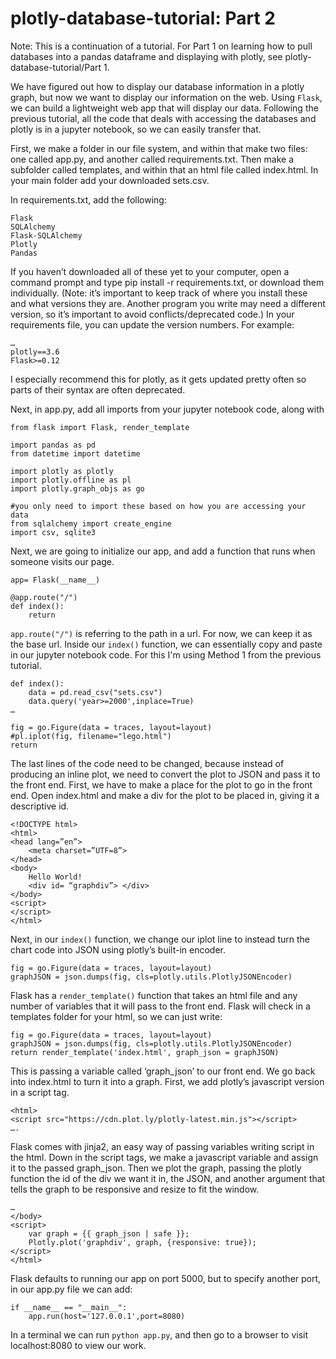 # plotly-database-tutorial: Part 2

Note: This is a continuation of a tutorial. For Part 1 on learning how to pull databases into a pandas dataframe and displaying with plotly, see plotly-database-tutorial/Part 1. 

We have figured out how to display our database information in a plotly graph, but now we want to display our information on the web. Using ```Flask```, we can build a lightweight web app that will display our data. Following the previous tutorial, all the code that deals with accessing the databases and plotly is in a jupyter notebook, so we can easily transfer that.

First, we make a folder in our file system, and within that make two files: one called app.py, and another called requirements.txt. Then make a subfolder called templates, and within that an html file called index.html. In your main folder add your downloaded sets.csv.

In requirements.txt, add the following:
```
Flask
SQLAlchemy
Flask-SQLAlchemy
Plotly
Pandas
```
If you haven’t downloaded all of these yet to your computer, open a command prompt and type pip install -r requirements.txt, or download them individually. (Note: it’s important to keep track of where you install these and what versions they are. Another program you write may need a different version, so it’s important to avoid conflicts/deprecated code.) In your requirements file, you can update the version numbers. For example:
```
…
plotly==3.6
Flask>=0.12
```
I especially recommend this for plotly, as it gets updated pretty often so parts of their syntax are often deprecated. 

Next, in app.py, add all imports from your jupyter notebook code, along with 
```
from flask import Flask, render_template

import pandas as pd
from datetime import datetime

import plotly as plotly
import plotly.offline as pl
import plotly.graph_objs as go

#you only need to import these based on how you are accessing your data
from sqlalchemy import create_engine
import csv, sqlite3
```
Next, we are going to initialize our app, and add a function that runs when someone visits our page. 
```
app= Flask(__name__)

@app.route("/")
def index():
	return
```
`app.route("/")` is referring to the path in a url. For now, we can keep it as the base url.
Inside our ```index()``` function, we can essentially copy and paste in our jupyter notebook code. For this I'm using Method 1 from the previous tutorial.
```
def index():
	data = pd.read_csv("sets.csv")
 	data.query('year>=2000',inplace=True)
…

fig = go.Figure(data = traces, layout=layout)
#pl.iplot(fig, filename="lego.html")
return
```
The last lines of the code need to be changed, because instead of producing an inline plot, we need to convert the plot to JSON and pass it to the front end. First, we have to make a place for the plot to go in the front end. Open index.html and make a div for the plot to be placed in, giving it a descriptive id. 
```
<!DOCTYPE html>
<html>
<head lang=”en”>
	<meta charset=”UTF=8”>
</head>
<body>
	Hello World!
	<div id= “graphdiv”> </div>
</body>
<script>
</script>
</html>
```

Next, in our ```index()``` function, we change our iplot line to instead turn the chart code into JSON using plotly’s built-in encoder. 

```
fig = go.Figure(data = traces, layout=layout)
graphJSON = json.dumps(fig, cls=plotly.utils.PlotlyJSONEncoder)
```
Flask has a ```render_template()``` function that takes an html file and any number of variables that it will pass to the front end. Flask will check in a templates folder for your html, so we can just write:
```
fig = go.Figure(data = traces, layout=layout)
graphJSON = json.dumps(fig, cls=plotly.utils.PlotlyJSONEncoder)
return render_template('index.html', graph_json = graphJSON)
```
This is passing a variable called  ‘graph_json’ to our front end. We go back into index.html to turn it into a graph. First, we add plotly’s javascript version in a script tag.
```
<html>
<script src="https://cdn.plot.ly/plotly-latest.min.js"></script>
….
```

Flask comes with jinja2, an easy way of passing variables writing script in the html. Down in the script tags, we make a javascript variable and assign it to the passed graph_json. Then we plot the graph, passing the plotly function the id of the div we want it in, the JSON, and another argument that tells the graph to be responsive and resize to fit the window.
```
…
</body>
<script>
	var graph = {{ graph_json | safe }};
	Plotly.plot('graphdiv', graph, {responsive: true});
</script>
</html>
```

Flask defaults to running our app on port 5000, but to specify another port, in our app.py file we can add:
```
if __name__ == "__main__":
	app.run(host='127.0.0.1',port=8080)
```

In a terminal we can run ```python app.py```, and then go to a browser to visit localhost:8080 to view our work.


